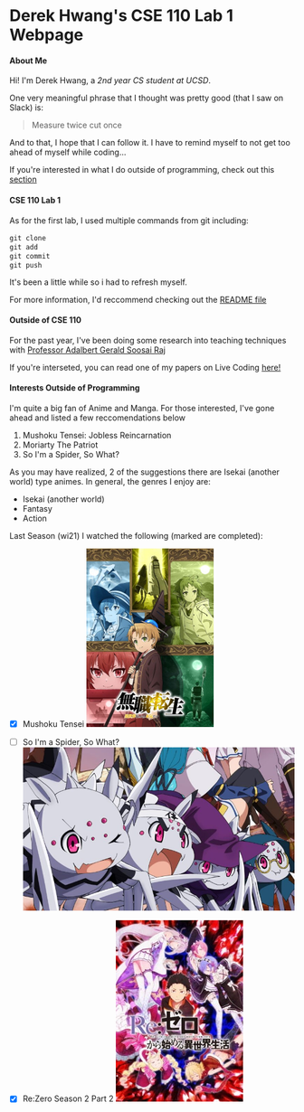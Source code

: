 # Derek Hwang's CSE 110 Lab 1 Webpage

#### **About Me**

Hi! I'm Derek Hwang, a *2nd year CS student at UCSD*.

One very meaningful phrase that I thought was pretty good (that I saw on Slack) is:
 > Measure twice cut once
  
And to that, I hope that I can follow it. I have to remind myself to not get too ahead of myself while coding...

If you're interested in what I do outside of programming, check out this [section](#interests-outside-of-programming) 


#### **CSE 110 Lab 1**
As for the first lab, I used multiple commands from git including: 
```
git clone
git add
git commit
git push
```

It's been a little while so i had to refresh myself.

For more information, I'd reccommend checking out the [README file](README.md)



#### **Outside of CSE 110**
For the past year, I've been doing some research into teaching techniques with [Professor Adalbert Gerald Soosai Raj](https://adalbertgerald.github.io/) 

If you're interseted, you can read one of my papers on Live Coding [here!](https://dl.acm.org/doi/10.1145/3441636.3442317)



#### **Interests Outside of Programming**
I'm quite a big fan of Anime and Manga. For those interested, I've gone ahead and listed a few reccomendations below

1. Mushoku Tensei: Jobless Reincarnation
2. Moriarty The Patriot
3. So I'm a Spider, So What?


As you may have realized, 2 of the suggestions there are Isekai (another world) type animes. In general, the genres I enjoy are:

- Isekai (another world)
- Fantasy
- Action


Last Season (wi21) I watched the following (marked are completed):
- [x] Mushoku Tensei ![Mushoku](Images/Mushoku.jpg)
- [ ] So I'm a Spider, So What? ![Kumo](Images/kumo.jpg)
- [x] Re:Zero Season 2 Part 2 ![rezero2](Images/rezero.jpg)


